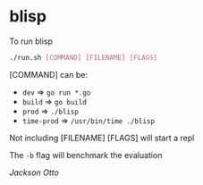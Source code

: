 # blisp

To run blisp

```sh
./run.sh [COMMAND] [FILENAME] [FLAGS]
```

[COMMAND] can be:
- `dev` => `go run *.go`
- `build` => `go build`
- `prod` => `./blisp`
- `time-prod` => `/usr/bin/time ./blisp`

Not including [FILENAME] [FLAGS] will start a repl

The `-b` flag will benchmark the evaluation

_Jackson Otto_

